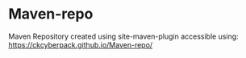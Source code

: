 # Maven-repo
Maven Repository created using site-maven-plugin accessible using: https://ckcyberpack.github.io/Maven-repo/
